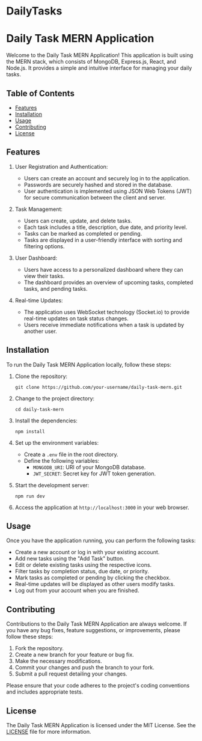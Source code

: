 # DailyTasks

# Daily Task MERN Application

Welcome to the Daily Task MERN Application! This application is built using the MERN stack, which consists of MongoDB, Express.js, React, and Node.js. It provides a simple and intuitive interface for managing your daily tasks.

## Table of Contents

- [Features](#features)
- [Installation](#installation)
- [Usage](#usage)
- [Contributing](#contributing)
- [License](#license)

## Features

1. User Registration and Authentication:

   - Users can create an account and securely log in to the application.
   - Passwords are securely hashed and stored in the database.
   - User authentication is implemented using JSON Web Tokens (JWT) for secure communication between the client and server.

2. Task Management:

   - Users can create, update, and delete tasks.
   - Each task includes a title, description, due date, and priority level.
   - Tasks can be marked as completed or pending.
   - Tasks are displayed in a user-friendly interface with sorting and filtering options.

3. User Dashboard:

   - Users have access to a personalized dashboard where they can view their tasks.
   - The dashboard provides an overview of upcoming tasks, completed tasks, and pending tasks.

4. Real-time Updates:
   - The application uses WebSocket technology (Socket.io) to provide real-time updates on task status changes.
   - Users receive immediate notifications when a task is updated by another user.

## Installation

To run the Daily Task MERN Application locally, follow these steps:

1. Clone the repository:

   ```
   git clone https://github.com/your-username/daily-task-mern.git
   ```

2. Change to the project directory:

   ```
   cd daily-task-mern
   ```

3. Install the dependencies:

   ```
   npm install
   ```

4. Set up the environment variables:

   - Create a `.env` file in the root directory.
   - Define the following variables:
     - `MONGODB_URI`: URI of your MongoDB database.
     - `JWT_SECRET`: Secret key for JWT token generation.

5. Start the development server:

   ```
   npm run dev
   ```

6. Access the application at `http://localhost:3000` in your web browser.

## Usage

Once you have the application running, you can perform the following tasks:

- Create a new account or log in with your existing account.
- Add new tasks using the "Add Task" button.
- Edit or delete existing tasks using the respective icons.
- Filter tasks by completion status, due date, or priority.
- Mark tasks as completed or pending by clicking the checkbox.
- Real-time updates will be displayed as other users modify tasks.
- Log out from your account when you are finished.

## Contributing

Contributions to the Daily Task MERN Application are always welcome. If you have any bug fixes, feature suggestions, or improvements, please follow these steps:

1. Fork the repository.
2. Create a new branch for your feature or bug fix.
3. Make the necessary modifications.
4. Commit your changes and push the branch to your fork.
5. Submit a pull request detailing your changes.

Please ensure that your code adheres to the project's coding conventions and includes appropriate tests.

## License

The Daily Task MERN Application is licensed under the MIT License. See the [LICENSE](LICENSE) file for more information.
